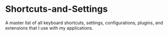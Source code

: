 # Shortcuts-and-Settings
A master list of all keyboard shortcuts, settings, configurations, plugins, and extensions that I use with my applications. 
